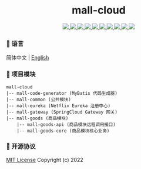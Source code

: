 <h1 align="center">mall-cloud</h1>

<p align="center">
<a target="_blank" href="https://gitee.com/zhouboyi/mall-cloud">
<img src="https://img.shields.io/badge/license-MIT-red"> 
<img src="https://img.shields.io/badge/JDK-1.8-darkcyan"> 
<img src="https://img.shields.io/badge/SpringBoot-2.3.12.RELEASE-brightgreen"> 
<img src="https://img.shields.io/badge/SpringCloud-Hoxton.SR12-brightgreen"> 
<img src="https://img.shields.io/badge/SpringCloud Alibaba-2.2.7.RELEASE-brightgreen"> 
<img src="https://img.shields.io/badge/MyBatis Plus-3.4.1-dodgerblue"> 
<img src="https://img.shields.io/badge/JJWT-0.9.0-blueviolet"> 
<img src="https://img.shields.io/badge/Swagger2 Knife4J-2.0.9-blue"> 
<img src="https://img.shields.io/badge/FastDFS-1.27.0.0-orange"> 
<img src="https://img.shields.io/badge/MinIO-7.1.0-crimson"> 
</a>
</p>

### 📖 语言
简体中文 | [English](./README.en.md)

### 💼 项目模块
```
mall-cloud
|-- mall-code-generator (MyBatis 代码生成器)
|-- mall-common (公共模块)
|-- mall-eureka (Netflix Eureka 注册中心)
|-- mall-gateway (SpringCloud Gateway 网关)
|-- mall-goods (商品模块)
    |-- mall-goods-api (商品模块远程调用接口)
    |-- mall-goods-core (商品模块核心业务)
```

### 📜 开源协议
[MIT License](https://opensource.org/licenses/MIT) Copyright (c) 2022

